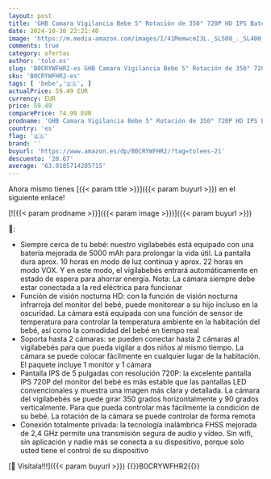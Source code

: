 ```yaml
---
layout: post
title: 'GHB Camara Vigilancia Bebe 5" Rotación de 350° 720P HD IPS Batería de 5000mAh Visión Nocturna Comunicación Bidireccional VOX Zoom Digital indicador de Temperatura'
date: 2024-10-30 22:21:40
image: 'https://m.media-amazon.com/images/I/41MemwcmI3L._SL500_._SL400_.jpg'
comments: true
category: ofertas
author: 'tole.es'
slug: 'B0CRYWFHR2-es GHB Camara Vigilancia Bebe 5" Rotación de 350° 720P HD IPS...'
sku: 'B0CRYWFHR2-es'
tags: [ 'bebe','🇪🇸', ]
actualPrice: 59.49 EUR
currency: EUR
price: 59.49
comparePrice: 74.99 EUR
prodname: 'GHB Camara Vigilancia Bebe 5" Rotación de 350° 720P HD IPS Batería de 5000mAh Visión Nocturna Comunicación Bidireccional VOX Zoom Digital indicador de Temperatura'
country: 'es'
flag: '🇪🇸'
brand: ''
buyurl: 'https://www.amazon.es/dp/B0CRYWFHR2/?tag=tolees-21'
descuento: '20.67'
average: '63.9185714285715'
---
```


Ahora mismo tienes [{{< param title >}}]({{< param buyurl >}}) en el siguiente enlace!

[![{{< param prodname >}}]({{< param image >}})]({{< param buyurl >}})

🔎:

- Siempre cerca de tu bebé: nuestro vigilabebés está equipado con una batería mejorada de 5000 mAh para prolongar la vida útil. La pantalla dura aprox. 10 horas en modo de luz continua y aprox. 22 horas en modo VOX. Y en este modo, el vigilabebés entrará automáticamente en estado de espera para ahorrar energía. Nota: La cámara siempre debe estar conectada a la red eléctrica para funcionar
- Función de visión nocturna HD: con la función de visión nocturna infrarroja del monitor del bebé, puede monitorear a su hijo incluso en la oscuridad. La cámara está equipada con una función de sensor de temperatura para controlar la temperatura ambiente en la habitación del bebé, así como la comodidad del bebé en tiempo real
- Soporta hasta 2 cámaras: se pueden conectar hasta 2 cámaras al vigilabebés para que pueda vigilar a dos niños al mismo tiempo. La cámara se puede colocar fácilmente en cualquier lugar de la habitación. El paquete incluye 1 monitor y 1 cámara
- Pantalla IPS de 5 pulgadas con resolución 720P: la excelente pantalla IPS 720P del monitor del bebé es más estable que las pantallas LED convencionales y muestra una imagen más clara y detallada. La cámara del vigilabebés se puede girar 350 grados horizontalmente y 90 grados verticalmente. Para que pueda controlar más fácilmente la condición de su bebé. La rotación de la cámara se puede controlar de forma remota
- Conexión totalmente privada: la tecnología inalámbrica FHSS mejorada de 2,4 GHz permite una transmisión segura de audio y vídeo. Sin wifi, sin aplicación y nadie más se conecta a su dispositivo, porque solo usted tiene el control de su dispositivo

[🛒 Visítala!!!]({{< param buyurl >}})
{{<world>}}B0CRYWFHR2{{</world>}}
